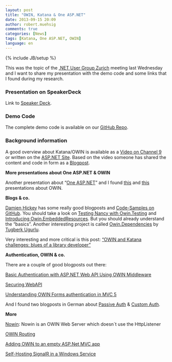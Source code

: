```yaml
---
layout: post
title: "OWIN, Katana & One ASP.NET"
date: 2013-09-15 20:09
author: robert.muehsig
comments: true
categories: [News]
tags: [Katana, One ASP.NET, OWIN]
language: en
---
```

{% include JB/setup %}
<p>This was the topic of the <a href="http://www.meetup.com/Zurich-Developers-NET-User-Group/events/136068682/">.NET User Group Zurich</a> meeting last Wednesday and I want to share my presentation with the demo code and some links that I found during my research.</p> <h3>Presentation on SpeakerDeck</h3> <p>Link to <a href="https://speakerdeck.com/robert0muehsig/owin-katana-and-one-asp-dot-net-dot-dot-dot-uhmm-dot-dot-dot-what">Speaker Deck</a>.</p><span id="preserveebedda26b4864795ab7268658fdd4df7" class="wlWriterPreserve"><SCRIPT class="speakerdeck-embed" src="//speakerdeck.com/assets/embed.js" data-ratio="1.77777777777778" data-id="88a9040000470131422366f6fcb71d82" async></SCRIPT></span> 
<h3>Demo Code</h3> 
<p>The complete demo code is available on our <a href="https://github.com/Code-Inside/Samples/tree/master/2013/OwinKatanaAndOneAspNet">GitHub Repo</a>.</p>

<h3>Background information</h3> <p>A good overview about Katana/OWIN is available as a <a href="http://channel9.msdn.com/Shows/Web+Camps+TV/The-Katana-Project-OWIN-for-ASPNET">Video on Channel 9</a> or written on the <a href="http://www.asp.net/aspnet/overview/owin-and-katana/an-overview-of-project-katana">ASP.NET Site</a>. Based on the video someone has shared the content and code in form as a <a href="http://www.techbubbles.com/aspnet/what-is-katana-and-owin-for-asp-net/">Blogpost</a>.</p> <p><strong>More presentations about One ASP.NET &amp; OWIN</strong></p> 

<p>Another presentation about “<a href="http://de.slideshare.net/kashyapa/one-aspnet-24464653">One ASP.NET</a>” and I found <a href="http://de.slideshare.net/cadekjiri/owin?from_search=1">this</a> and <a href="https://speakerdeck.com/dustyburwell/owin-and-katana">this</a> presentations about OWIN.</p>

<p><strong>Blogs &amp; co.</strong></p>

<p><a href="http://dhickey.ie/">Damien Hickey</a> has some really good blogposts and <a href="https://github.com/damianh">Code-Samples on GitHub</a>. You should take a look on <a href="http://dhickey.ie/post/2013/08/27/Testing-Nancy-with-OwinTesting.aspx">Testing Nancy with Owin.Testing</a> and <a href="http://dhickey.ie/post/2013/08/27/Introducing-OwinEmbeddedResources.aspx">Introducing Owin.EmbeddedResources</a>. But you should already understand the “basics”. Another interesting project is called <a href="https://github.com/tugberkugurlu/Owin.Dependencies">Owin.Dependencies</a> by <a href="http://www.tugberkugurlu.com/archive/owin-dependencies--an-ioc-container-adapter-into-owin-pipeline">Tugberk Ugurlu</a>.</p>

<p>Very interesting and more critical is this post: <a href="http://byterot.blogspot.ch/2013/08/OWIN-Katana-challenges-blues-library-developer-aspnetwebapi-nancyfx.html?spref=tw">“OWIN and Katana challenges: blues of a library developer”</a></p> 

<p><strong>Authentication, OWIN &amp; co.</strong></p> <p>There are a couple of good blogposts out there:</p> 

<p><a href="http://lbadri.wordpress.com/2013/07/13/basic-authentication-with-asp-net-web-api-using-owin-middleware/">Basic Authentication with ASP.NET Web API Using OWIN Middleware</a></p>

<p><a href="https://speakerdeck.com/leastprivilege/securing-asp-dot-net-web-api-ndc-oslo-2013">Securing WebAPI</a></p> <p><a href="http://blogs.msdn.com/b/webdev/archive/2013/07/03/understanding-owin-forms-authentication-in-mvc-5.aspx">Understanding OWIN Forms authentication in MVC 5</a></p> 

<p>And I found two blogposts in German about <a href="http://www.softwarearchitekt.at/post/2013/09/01/Passive-Authentifizierungs-Middleware-mit-OWINKatana-entwickeln.aspx">Passive Auth</a> &amp; <a href="http://www.softwarearchitekt.at/post/2013/08/20/Benutzerdefinierte-Authentifizierungs-Strategien-in-ASPNET-vNext-mit-KatanaOWIN.aspx">Custom Auth</a>.</p> <p><strong>More</strong></p>

<p><a href="https://github.com/Bobris/Nowin">Nowin</a>: Nowin is an OWIN Web Server which doesn´t use the HttpListener</p> <p><a href="http://www.aaron-powell.com/posts/2012-03-16-owin-routing.html">OWIN Routing</a></p>

<p><a href="http://devblog.wesmcclure.com/posts/adding-owin-to-an-empty-aspnet-mvc-app">Adding OWIN to an empty ASP.Net MVC app</a></p> <p><a href="http://www.west-wind.com/weblog/posts/2013/Sep/04/SelfHosting-SignalR-in-a-Windows-Service">Self-Hosting SignalR in a Windows Service</a></p>
